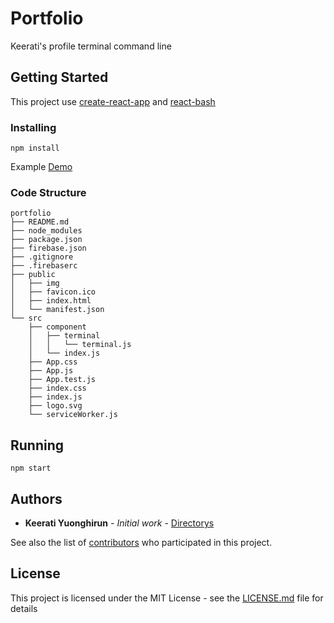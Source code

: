 # Portfolio
Keerati's profile terminal command line

## Getting Started

This project use [create-react-app](https://github.com/facebook/create-react-app) and [react-bash](https://github.com/zackargyle/react-bash)

### Installing

```
npm install
```

Example [Demo](https://portfolio-c13dc.firebaseapp.com/)

### Code Structure

```
portfolio
├── README.md
├── node_modules
├── package.json
├── firebase.json
├── .gitignore
├── .firebaserc
├── public
│   ├── img
│   ├── favicon.ico
│   ├── index.html
│   └── manifest.json
└── src
    ├── component
    │   ├── terminal
    │   │   └── terminal.js
    │   └── index.js
    ├── App.css
    ├── App.js
    ├── App.test.js
    ├── index.css
    ├── index.js
    ├── logo.svg
    └── serviceWorker.js
```

## Running

```
npm start
```

## Authors

* **Keerati Yuonghirun** - *Initial work* - [Directorys](https://github.com/handtevada)

See also the list of [contributors](https://github.com/handtevada/portfolio/contributors) who participated in this project.

## License

This project is licensed under the MIT License - see the [LICENSE.md](LICENSE.md) file for details
